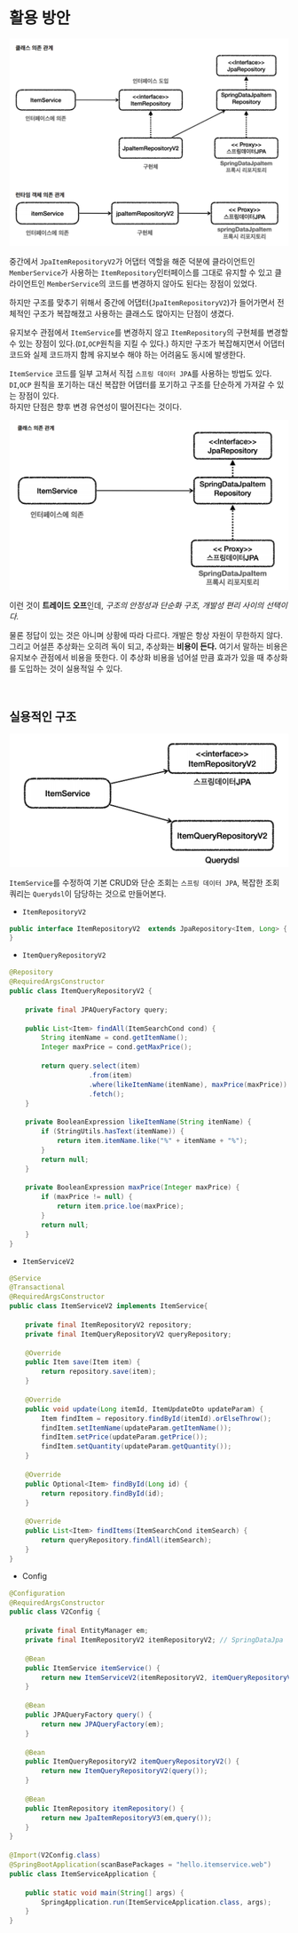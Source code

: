 # 활용 방안

![img.png](image/img.png)

중간에서 `JpaItemRepositoryV2`가 어댑터 역할을 해준 덕분에 클라이언트인 `MemberService`가 사용하는 `ItemRepository`인터페이스를 그대로 유지할 수 있고
클라이언트인 `MemberService`의 코드를 변경하지 않아도 된다는 장점이 있었다.

하지만 구조를 맞추기 위해서 중간에 어댑터(`JpaItemRepositoryV2`)가 들어가면서 전체적인 구조가 복잡해졌고 사용하는 클래스도 많아지는 단점이 생겼다.

유지보수 관점에서 `ItemService`를 변경하지 않고 `ItemRepository`의 구현체를 변경할 수 있는 장점이 있다.(`DI`,`OCP`원칙을 지킬 수 있다.) 하지만 구조가 복잡해지면서
어댑터 코드와 실제 코드까지 함께 유지보수 해야 하는 어려움도 동시에 발생한다.

`ItemService` 코드를 일부 고쳐서 직접 `스프링 데이터 JPA`를 사용하는 방법도 있다. `DI`,`OCP` 원칙을 포기하는 대신 복잡한 어댑터를 포기하고 구조를 단순하게 가져갈 수 있는 장점이 있다.<br>
하지만 단점은 향후 변경 유연성이 떨어진다는 것이다.

![img_1.png](image/img_1.png)

이런 것이 **트레이드 오프**인데, *구조의 안정성과 단순화 구조, 개발성 편리 사이의 선택이다.*

물론 정답이 있는 것은 아니며 상황에 따라 다르다. 개발은 항상 자원이 무한하지 않다. 그리고 어설픈 추상화는 오히려 독이 되고, 추상화는 **비용이 든다.**
여기서 말하는 비용은 유지보수 관점에서 비용을 뜻한다. 이 추상화 비용을 넘어설 만큼 효과가 있을 때 추상화를 도입하는 것이 실용적일 수 있다.

<br>

## 실용적인 구조
![img_2.png](image/img_2.png)

`ItemService`를 수정하여 기본 CRUD와 단순 조회는 `스프링 데이터 JPA`, 복잡한 조회 쿼리는 `Querydsl`이 담당하는 것으로 만들어본다.

- `ItemRepositoryV2`
```java
public interface ItemRepositoryV2  extends JpaRepository<Item, Long> {
}
```
- `ItemQueryRepositoryV2`
```java
@Repository
@RequiredArgsConstructor
public class ItemQueryRepositoryV2 {

    private final JPAQueryFactory query;

    public List<Item> findAll(ItemSearchCond cond) {
        String itemName = cond.getItemName();
        Integer maxPrice = cond.getMaxPrice();

        return query.select(item)
                    .from(item)
                    .where(likeItemName(itemName), maxPrice(maxPrice))
                    .fetch();
    }

    private BooleanExpression likeItemName(String itemName) {
        if (StringUtils.hasText(itemName)) {
            return item.itemName.like("%" + itemName + "%");
        }
        return null;
    }

    private BooleanExpression maxPrice(Integer maxPrice) {
        if (maxPrice != null) {
            return item.price.loe(maxPrice);
        }
        return null;
    }
}
```
- `ItemServiceV2`
```java
@Service
@Transactional
@RequiredArgsConstructor
public class ItemServiceV2 implements ItemService{

    private final ItemRepositoryV2 repository;
    private final ItemQueryRepositoryV2 queryRepository;

    @Override
    public Item save(Item item) {
        return repository.save(item);
    }

    @Override
    public void update(Long itemId, ItemUpdateDto updateParam) {
        Item findItem = repository.findById(itemId).orElseThrow();
        findItem.setItemName(updateParam.getItemName());
        findItem.setPrice(updateParam.getPrice());
        findItem.setQuantity(updateParam.getQuantity());
    }

    @Override
    public Optional<Item> findById(Long id) {
        return repository.findById(id);
    }

    @Override
    public List<Item> findItems(ItemSearchCond itemSearch) {
        return queryRepository.findAll(itemSearch);
    }
}
```
- Config
```java
@Configuration
@RequiredArgsConstructor
public class V2Config {

    private final EntityManager em;
    private final ItemRepositoryV2 itemRepositoryV2; // SpringDataJpa

    @Bean
    public ItemService itemService() {
        return new ItemServiceV2(itemRepositoryV2, itemQueryRepositoryV2());
    }

    @Bean
    public JPAQueryFactory query() {
        return new JPAQueryFactory(em);
    }

    @Bean
    public ItemQueryRepositoryV2 itemQueryRepositoryV2() {
        return new ItemQueryRepositoryV2(query());
    }

    @Bean
    public ItemRepository itemRepository() {
        return new JpaItemRepositoryV3(em,query());
    }
}

@Import(V2Config.class)
@SpringBootApplication(scanBasePackages = "hello.itemservice.web")
public class ItemServiceApplication {

    public static void main(String[] args) {
        SpringApplication.run(ItemServiceApplication.class, args);
    }
}
```
